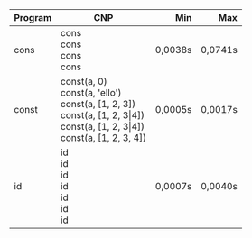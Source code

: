 Program | CNP | Min | Max
--- | --- | ---: | ---:
cons | cons<br/>cons<br/>cons<br/>cons | 0,0038s | 0,0741s
const | const(a, 0)<br/>const(a, 'ello')<br/>const(a, [1, 2, 3])<br/>const(a, [1, 2, 3\|4])<br/>const(a, [1, 2, 3\|4])<br/>const(a, [1, 2, 3, 4]) | 0,0005s | 0,0017s
id | id<br/>id<br/>id<br/>id<br/>id<br/>id<br/>id | 0,0007s | 0,0040s
